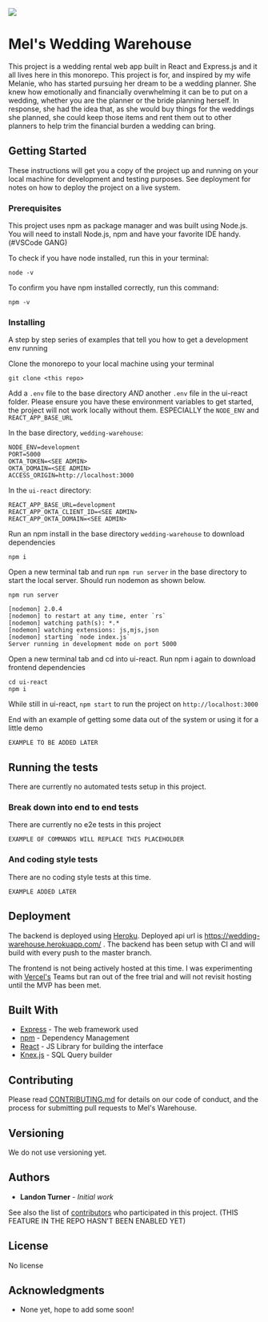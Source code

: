 <a href="https://codeclimate.com/repos/5f03fbd4b3de29018b00b6c5/maintainability"><img src="https://api.codeclimate.com/v1/badges/f912fe0217a0608c38fc/maintainability" /></a>
# Mel's Wedding Warehouse

This project is a wedding rental web app built in React and Express.js and it all lives here in this monorepo. This project is for, and inspired by my wife Melanie, who has started pursuing her dream to be a wedding planner. She knew how emotionally and financially overwhelming it can be to put on a wedding, whether you are the planner or the bride planning herself. In response, she had the idea that, as she would buy things for the weddings she planned, she could keep those items and rent them out to other planners to help trim the financial burden a wedding can bring. 

## Getting Started

These instructions will get you a copy of the project up and running on your local machine for development and testing purposes. See deployment for notes on how to deploy the project on a live system.

### Prerequisites

This project uses npm as package manager and was built using Node.js. You will need to install Node.js, npm and have your favorite IDE handy. (#VSCode GANG)

To check if you have node installed, run this in your terminal:
```
node -v
```
To confirm you have npm installed correctly, run this command:
```
npm -v
```

### Installing

A step by step series of examples that tell you how to get a development env running


Clone the monorepo to your local machine using your terminal

```
git clone <this repo>
```

Add a `.env` file to the base directory *AND* another `.env` file in the ui-react folder.
Please ensure you have these environment variables to get started, the project will not work locally without them.
ESPECIALLY the `NODE_ENV` and `REACT_APP_BASE_URL`

In the base directory, `wedding-warehouse`:
```
NODE_ENV=development
PORT=5000
OKTA_TOKEN=<SEE ADMIN>
OKTA_DOMAIN=<SEE ADMIN>
ACCESS_ORIGIN=http://localhost:3000
```
In the `ui-react` directory:
```
REACT_APP_BASE_URL=development
REACT_APP_OKTA_CLIENT_ID=<SEE ADMIN>
REACT_APP_OKTA_DOMAIN=<SEE ADMIN>
```

Run an npm install in the base directory `wedding-warehouse` to download dependencies

```
npm i
```

Open a new terminal tab and run `npm run server` in the base directory to start the local server. Should run nodemon as shown below.

```
npm run server

[nodemon] 2.0.4
[nodemon] to restart at any time, enter `rs`
[nodemon] watching path(s): *.*
[nodemon] watching extensions: js,mjs,json
[nodemon] starting `node index.js`
Server running in development mode on port 5000
```

Open a new terminal tab and cd into ui-react. Run npm i again to download frontend dependencies

```
cd ui-react
npm i
```

While still in ui-react, `npm start` to run the project on `http://localhost:3000`


End with an example of getting some data out of the system or using it for a little demo
```
EXAMPLE TO BE ADDED LATER
```

## Running the tests

There are currently no automated tests setup in this project.

### Break down into end to end tests

There are currently no e2e tests in this project

```
EXAMPLE OF COMMANDS WILL REPLACE THIS PLACEHOLDER
```

### And coding style tests

There are no coding style tests at this time.

```
EXAMPLE ADDED LATER
```

## Deployment

The backend is deployed using [Heroku](https://devcenter.heroku.com/categories/reference). Deployed api url is https://wedding-warehouse.herokuapp.com/ . The backend has been setup with CI and will build with every push to the master branch. 

The frontend is not being actively hosted at this time. I was experimenting with [Vercel's](https://vercel.com) Teams but ran out of the free trial and will not revisit hosting until the MVP has been met.

## Built With

* [Express](https://expressjs.com/) - The web framework used
* [npm](https://docs.npmjs.com/) - Dependency Management
* [React](https://reactjs.org/docs/getting-started.html) - JS Library for building the interface
* [Knex.js](http://knexjs.org/) - SQL Query builder

## Contributing

Please read [CONTRIBUTING.md](https://github.com/Kingdom-Software-Solutions/wedding-warehouse/blob/master/CONTRIBUTING.md) for details on our code of conduct, and the process for submitting pull requests to Mel's Warehouse.

## Versioning

We do not use versioning yet. 

## Authors

* **Landon Turner** - *Initial work* 

See also the list of [contributors](https://github.com/wedding-warehouse/contributors) who participated in this project. (THIS FEATURE IN THE REPO HASN'T BEEN ENABLED YET)

## License

No license

## Acknowledgments

* None yet, hope to add some soon! 
